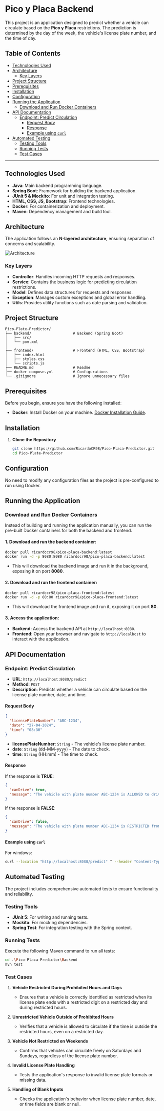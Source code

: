 # Pico y Placa Backend

This project is an application designed to predict whether a vehicle can circulate based on the **Pico y Placa** restrictions. The prediction is determined by the day of the week, the vehicle's license plate number, and the time of day.

## Table of Contents

  - [Technologies Used](#technologies-used)
  - [Architecture](#architecture)
    - [Key Layers](#key-layers)
  - [Project Structure](#project-structure)
  - [Prerequisites](#prerequisites)
  - [Installation](#installation)
  - [Configuration](#configuration)
  - [Running the Application](#running-the-application)
    - [Download and Run Docker Containers](#download-and-run-docker-containers)
  - [API Documentation](#api-documentation)
    - [Endpoint: Predict Circulation](#endpoint-predict-circulation)
      - [Request Body](#request-body)
      - [Response](#response)
      - [Example using `curl`](#example-using-curl)
  - [Automated Testing](#automated-testing)
    - [Testing Tools](#testing-tools)
    - [Running Tests](#running-tests)
    - [Test Cases](#test-cases)

---

## Technologies Used

- **Java**: Main backend programming language.
- **Spring Boot**: Framework for building the backend application.
- **JUnit 5 & Mockito**: For unit and integration testing.
- **HTML, CSS, JS, Bootstrap**: Frontend technologies.
- **Docker**: For containerization and deployment.
- **Maven**: Dependency management and build tool.

## Architecture

The application follows an **N-layered architecture**, ensuring separation of concerns and scalability.

![Architecture](https://github.com/user-attachments/assets/5330ef5c-7121-400b-9f0e-b164182ee75d)

### Key Layers

- **Controller**: Handles incoming HTTP requests and responses.
- **Service**: Contains the business logic for predicting circulation restrictions.
- **Model**: Defines data structures for requests and responses.
- **Exception**: Manages custom exceptions and global error handling.
- **Utils**: Provides utility functions such as date parsing and validation.

## Project Structure

```
Pico-Plate-Predictor/
├── backend/                   # Backend (Spring Boot)
│   ├── src/
│   └── pom.xml
│
├── frontend/                  # Frontend (HTML, CSS, Bootstrap)
│   ├── index.html
│   ├── styles.css
│   └── scripts.js
├── README.md                  # Readme
│── docker-compose.yml         # Configurations
└── .gitignore                 # Ignore unnecessary files
```

## Prerequisites

Before you begin, ensure you have the following installed:

- **Docker**: Install Docker on your machine. [Docker Installation Guide](https://docs.docker.com/get-docker/).

## Installation

1. **Clone the Repository**

   ```bash
   git clone https://github.com/RicardoCR98/Pico-Placa-Predictor.git
   cd Pico-Plate-Predictor
   ```

## Configuration

No need to modify any configuration files as the project is pre-configured to run using Docker.

## Running the Application

### Download and Run Docker Containers

Instead of building and running the application manually, you can run the pre-built Docker containers for both the backend and frontend.

#### 1. **Download and run the backend container**:

   ```bash
   docker pull ricardocr98/pico-placa-backend:latest
   docker run -d -p 8080:8080 ricardocr98/pico-placa-backend:latest
   ```

   - This will download the backend image and run it in the background, exposing it on port **8080**.

#### 2. **Download and run the frontend container**:

   ```bash
   docker pull ricardocr98/pico-placa-frontend:latest
   docker run -d -p 80:80 ricardocr98/pico-placa-frontend:latest
   ```

   - This will download the frontend image and run it, exposing it on port **80**.

#### 3. **Access the application**:

   - **Backend**: Access the backend API at `http://localhost:8080`.
   - **Frontend**: Open your browser and navigate to `http://localhost` to interact with the application.

## API Documentation

### Endpoint: Predict Circulation

- **URL**: `http://localhost:8080/predict`
- **Method**: `POST`
- **Description**: Predicts whether a vehicle can circulate based on the license plate number, date, and time.

#### Request Body

```json
{
  "licensePlateNumber": "ABC-1234",
  "date": "27-04-2024",
  "time": "08:30"
}
```

- **licensePlateNumber**: `String` - The vehicle's license plate number.
- **date**: `String` (dd-MM-yyyy) - The date to check.
- **time**: `String` (HH:mm) - The time to check.

#### Response

If the response is **TRUE**:
```json
{
  "canDrive": true,
  "message": "The vehicle with plate number ABC-1234 is ALLOWED to drive on SATURDAY at 08:30."
}
```

If the response is **FALSE**:
```json
{
  "canDrive": false,
  "message": "The vehicle with plate number ABC-1234 is RESTRICTED from driving on 27-04-2024 at 08:30."
}
```

#### Example using `curl`
For windows:

```bash
curl --location "http://localhost:8080/predict" ^ --header "Content-Type: application/json" ^ --data "{\"licensePlateNumber\":\"PBM-1233\", \"date\":\"17-09-2024\", \"time\":\"07:38\"}"
```

## Automated Testing

The project includes comprehensive automated tests to ensure functionality and reliability.

### Testing Tools

- **JUnit 5**: For writing and running tests.
- **Mockito**: For mocking dependencies.
- **Spring Test**: For integration testing with the Spring context.

### Running Tests

Execute the following Maven command to run all tests:

```bash
cd .\Pico-Placa-Predictor\Backend
mvn test
```

### Test Cases

1. **Vehicle Restricted During Prohibited Hours and Days**
    - Ensures that a vehicle is correctly identified as restricted when its license plate ends with a restricted digit on a restricted day and during restricted hours.

2. **Unrestricted Vehicle Outside of Prohibited Hours**
    - Verifies that a vehicle is allowed to circulate if the time is outside the restricted hours, even on a restricted day.

3. **Vehicle Not Restricted on Weekends**
    - Confirms that vehicles can circulate freely on Saturdays and Sundays, regardless of the license plate number.

4. **Invalid License Plate Handling**
    - Tests the application's response to invalid license plate formats or missing data.

5. **Handling of Blank Inputs**
    - Checks the application's behavior when license plate number, date, or time fields are blank or null.
